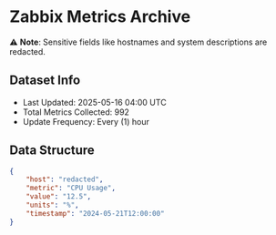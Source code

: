 # Zabbix Metrics Archive

⚠️ **Note**: Sensitive fields like hostnames and system descriptions are redacted.

## Dataset Info
- Last Updated: 2025-05-16 04:00 UTC
- Total Metrics Collected: 992
- Update Frequency: Every (1) hour

## Data Structure
```json
{
    "host": "redacted",
    "metric": "CPU Usage",
    "value": "12.5",
    "units": "%",
    "timestamp": "2024-05-21T12:00:00"
}
```
